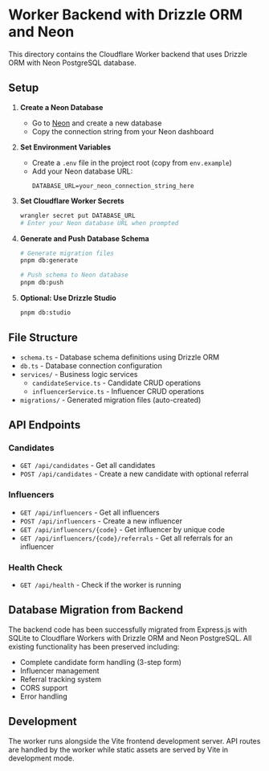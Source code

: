 # Worker Backend with Drizzle ORM and Neon

This directory contains the Cloudflare Worker backend that uses Drizzle ORM with Neon PostgreSQL database.

## Setup

1. **Create a Neon Database**
   - Go to [Neon](https://neon.tech) and create a new database
   - Copy the connection string from your Neon dashboard

2. **Set Environment Variables**
   - Create a `.env` file in the project root (copy from `env.example`)
   - Add your Neon database URL:
     ```
     DATABASE_URL=your_neon_connection_string_here
     ```

3. **Set Cloudflare Worker Secrets**
   ```bash
   wrangler secret put DATABASE_URL
   # Enter your Neon database URL when prompted
   ```

4. **Generate and Push Database Schema**
   ```bash
   # Generate migration files
   pnpm db:generate
   
   # Push schema to Neon database
   pnpm db:push
   ```

5. **Optional: Use Drizzle Studio**
   ```bash
   pnpm db:studio
   ```

## File Structure

- `schema.ts` - Database schema definitions using Drizzle ORM
- `db.ts` - Database connection configuration  
- `services/` - Business logic services
  - `candidateService.ts` - Candidate CRUD operations
  - `influencerService.ts` - Influencer CRUD operations
- `migrations/` - Generated migration files (auto-created)

## API Endpoints

### Candidates
- `GET /api/candidates` - Get all candidates
- `POST /api/candidates` - Create a new candidate with optional referral

### Influencers  
- `GET /api/influencers` - Get all influencers
- `POST /api/influencers` - Create a new influencer
- `GET /api/influencers/{code}` - Get influencer by unique code
- `GET /api/influencers/{code}/referrals` - Get all referrals for an influencer

### Health Check
- `GET /api/health` - Check if the worker is running

## Database Migration from Backend

The backend code has been successfully migrated from Express.js with SQLite to Cloudflare Workers with Drizzle ORM and Neon PostgreSQL. All existing functionality has been preserved including:

- Complete candidate form handling (3-step form)
- Influencer management
- Referral tracking system
- CORS support
- Error handling

## Development

The worker runs alongside the Vite frontend development server. API routes are handled by the worker while static assets are served by Vite in development mode. 